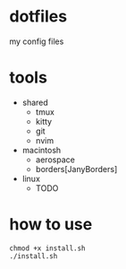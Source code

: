 # dotfiles
my config files

# tools
- shared
  - tmux
  - kitty
  - git
  - nvim
- macintosh
  - aerospace
  - borders[JanyBorders]
- linux
  - TODO

# how to use
```shell
chmod +x install.sh
./install.sh
```
